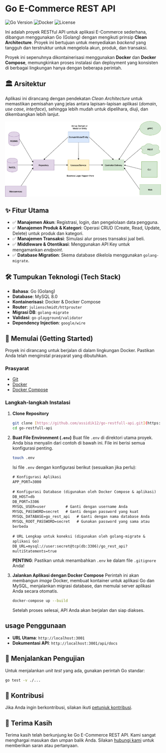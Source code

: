 # Go E-Commerce REST API

![Go Version](https://img.shields.io/badge/Go-1.22+-blue.svg)
![Docker](https://img.shields.io/badge/Docker-20.10+-blue.svg)
![License](https://img.shields.io/badge/License-MIT-green.svg)

Ini adalah proyek RESTful API untuk aplikasi E-Commerce sederhana, dibangun menggunakan Go (Golang) dengan mengikuti prinsip **Clean Architecture**. Proyek ini bertujuan untuk menyediakan _backend_ yang tangguh dan terstruktur untuk mengelola akun, produk, dan transaksi.

Proyek ini sepenuhnya dikontainerisasi menggunakan **Docker** dan **Docker Compose**, memungkinkan proses instalasi dan deployment yang konsisten di berbagai lingkungan hanya dengan beberapa perintah.

## 🏛️ Arsitektur

Aplikasi ini dirancang dengan pendekatan _Clean Architecture_ untuk memastikan pemisahan yang jelas antara lapisan-lapisan aplikasi (_domain_, _use case_, _interface_), sehingga lebih mudah untuk dipelihara, diuji, dan dikembangkan lebih lanjut.

![golang clean architecture](./docs/architecture.png)

## ✨ Fitur Utama

- ✅ **Manajemen Akun**: Registrasi, login, dan pengelolaan data pengguna.
- ✅ **Manajemen Produk & Kategori**: Operasi CRUD (Create, Read, Update, Delete) untuk produk dan kategori.
- ✅ **Manajemen Transaksi**: Simulasi alur proses transaksi jual beli.
- ✅ **Middleware & Otentikasi**: Menggunakan API Key untuk mengamankan _endpoint_.
- ✅ **Database Migration**: Skema database dikelola menggunakan `golang-migrate`.

## 🛠️ Tumpukan Teknologi (Tech Stack)

- **Bahasa**: Go (Golang)
- **Database**: MySQL 8.0
- **Kontainerisasi**: Docker & Docker Compose
- **Router**: `julienschmidt/httprouter`
- **Migrasi DB**: `golang-migrate`
- **Validasi**: `go-playground/validator`
- **Dependency Injection**: `google/wire`

## 🚀 Memulai (Getting Started)

Proyek ini dirancang untuk berjalan di dalam lingkungan Docker. Pastikan Anda telah menginstal prasyarat yang dibutuhkan.

### Prasyarat

- [Git](https://git-scm.com/)
- [Docker](https://www.docker.com/products/docker-desktop/)
- [Docker Compose](https://docs.docker.com/compose/install/)

### Langkah-langkah Instalasi

1.  **Clone Repository**

    ```bash
    git clone [https://github.com/assidik12/go-restfull-api.git](https://github.com/assidik12/go-restfull-api.git)
    cd go-restfull-api
    ```

2.  **Buat File Environment (`.env`)**
    Buat file `.env` di direktori utama proyek. Anda bisa menyalin dari contoh di bawah ini. File ini berisi semua konfigurasi penting.

    ```bash
    touch .env
    ```

    Isi file `.env` dengan konfigurasi berikut (sesuaikan jika perlu):

    ```env
    # Konfigurasi Aplikasi
    APP_PORT=3000

    # Konfigurasi Database (digunakan oleh Docker Compose & aplikasi)
    DB_HOST=db
    DB_PORT=3306
    MYSQL_USER=user         # Ganti dengan username Anda
    MYSQL_PASSWORD=secret   # Ganti dengan password yang kuat
    MYSQL_DATABASE=go_rest_api   # Ganti dengan nama database Anda
    MYSQL_ROOT_PASSWORD=secret   # Gunakan password yang sama atau berbeda

    # URL Lengkap untuk koneksi (digunakan oleh golang-migrate & aplikasi Go)
    DB_URL=mysql://user:secret@tcp(db:3306)/go_rest_api?multiStatements=true
    ```

    **PENTING**: Pastikan untuk menambahkan `.env` ke dalam file `.gitignore` Anda!

3.  **Jalankan Aplikasi dengan Docker Compose**
    Perintah ini akan membangun _image_ Docker, membuat kontainer untuk aplikasi Go dan MySQL, menjalankan migrasi database, dan memulai server aplikasi Anda secara otomatis.
    ```bash
    docker-compose up --build
    ```
    Setelah proses selesai, API Anda akan berjalan dan siap diakses.

## usage Penggunaan

- **URL Utama**: `http://localhost:3001`
- **Dokumentasi API**: `http://localhost:3001/api/docs`

## 🧪 Menjalankan Pengujian

Untuk menjalankan _unit test_ yang ada, gunakan perintah Go standar:

```bash
go test -v ./...
```

## 🎉 Kontribusi

Jika Anda ingin berkontribusi, silakan ikuti [petunjuk kontribusi](./docs/CONTRIBUTING.md).

## 🌟 Terima Kasih

Terima kasih telah berkunjung ke Go E-Commerce REST API. Kami sangat menghargai masukan dan umpan balik Anda. Silakan [hubungi kami](https://www.linkedin.com/in/ahmad-sofi-sidik/) untuk memberikan saran atau pertanyaan.
